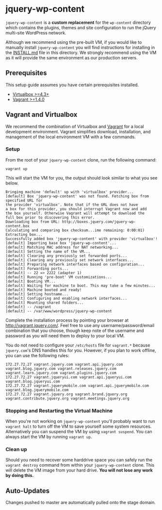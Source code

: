 # jquery-wp-content

`jquery-wp-content` is a **custom replacement** for the `wp-content` directory which contains the plugins, themes and site configuration to run the jQuery multi-site WordPress network.

Although we recommend using the pre-built VM, if you would like to manually install `jquery-wp-content` you will find instructions for installing in the [INSTALL.md](INSTALL.md) file in this directory. We strongly recommend using the VM as it will provide the same environment as our production servers.

## Prerequisites

This setup guide assumes you have certain prerequisites installed.

* [Virtualbox >=4.3+](https://www.virtualbox.org/)
* [Vagrant >=1.4.0](https://www.vagrantup.com/)

## Vagrant and Virtualbox

We recommend the combination of Virtualbox and [Vagrant](https://www.vagrantup.com/intro/index.html) for a local development environment. Vagrant simplifies download, installation, and management of the local environment VM with a few commands.

### Setup

From the root of your `jquery-wp-content` clone, run the following command:

```
vagrant up
```

This will start the VM for you, the output should look similar to what you see below.

```
Bringing machine 'default' up with 'virtualbox' provider...
[default] Box 'jquery-wp-content' was not found. Fetching box from specified URL for
the provider 'virtualbox'. Note that if the URL does not have
a box for this provider, you should interrupt Vagrant now and add
the box yourself. Otherwise Vagrant will attempt to download the
full box prior to discovering this error.
Downloading box from URL: http://boxes.jquery.com/jquery-wp-content.box
Calculating and comparing box checksum...ime remaining: 0:00:01)
Extracting box...
Successfully added box 'jquery-wp-content' with provider 'virtualbox'!
[default] Importing base box 'jquery-wp-content'...
[default] Matching MAC address for NAT networking...
[default] Setting the name of the VM...
[default] Clearing any previously set forwarded ports...
[default] Clearing any previously set network interfaces...
[default] Preparing network interfaces based on configuration...
[default] Forwarding ports...
[default] -- 22 => 2222 (adapter 1)
[default] Running 'pre-boot' VM customizations...
[default] Booting VM...
[default] Waiting for machine to boot. This may take a few minutes...
[default] Machine booted and ready!
[default] Setting hostname...
[default] Configuring and enabling network interfaces...
[default] Mounting shared folders...
[default] -- /vagrant
[default] -- /var/www/wordpress/jquery-wp-content
```

Complete the installation process by pointing your browser at http://vagrant.jquery.com/. Feel free to use any username/password/email combination that you choose, though keep note of the username and password as you will need them to deploy to your local VM.

You do not need to configure your `/etc/hosts` file for `vagrant.*` because `jquery.com`'s DNS handles this for you. However, if you plan to work offline, you can use the following rules:

```
172.27.72.27 vagrant.jquery.com vagrant.api.jquery.com vagrant.blog.jquery.com vagrant.releases.jquery.com vagrant.learn.jquery.com vagrant.plugins.jquery.com
172.27.72.27 vagrant.jqueryui.com vagrant.api.jqueryui.com vagrant.blog.jqueryui.com
172.27.72.27 vagrant.jquerymobile.com vagrant.api.jquerymobile.com vagrant.blog.jquerymobile.com
172.27.72.27 vagrant.jquery.org vagrant.brand.jquery.org vagrant.contribute.jquery.org vagrant.meetings.jquery.org
```

### Stopping and Restarting the Virtual Machine

When you're not working on `jquery-wp-content` you'll probably want to run `vagrant halt` to turn off the VM to save yourself some system resources. Alternatively you can suspend the VM by using `vagrant suspend`. You can always start the VM by running `vagrant up`.

### Clean up

Should you need to recover some harddrive space you can safely run the `vagrant destroy` command from within your `jquery-wp-content` clone. This will delete the VM image from your hard drive. **You will not lose any work by doing this.**

## Auto-Updates

Changes pushed to master are automatically pulled onto the stage domain.
